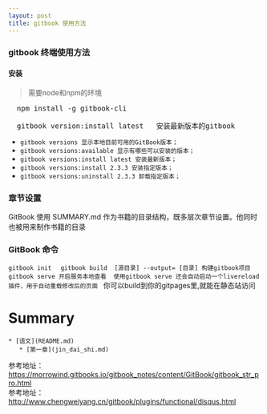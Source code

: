 ```yaml
---
layout: post
title: gitbook 使用方法
---
```


### gitbook 终端使用方法

#### 安装

> 需要node和npm的环境

<pre>
  npm install -g gitbook-cli  <br>
  gitbook version:install latest   安装最新版本的gitbook
</pre>

* `gitbook versions 显示本地目前可用的GitBook版本；` 
* `gitbook versions:available 显示有哪些可以安装的版本；` 
* `gitbook versions:install latest 安装最新版本；` 
* `gitbook versions:install 2.3.3 安装指定版本；` 
* `gitbook versions:uninstall 2.3.3 卸载指定版本；` 


###  章节设置

GitBook 使用 SUMMARY.md 作为书籍的目录结构，既多层次章节设置。他同时也被用来制作书籍的目录


###  GitBook 命令

`gitbook init  `
`gitbook build  [源目录] --output= [目录] 构建gitbook项目  `
`gitbook serve 开启服务本地查看  使用gitbook serve 还会自动启动一个livereload插件，用于自动重载修改后的页面 `
你可以build到你的gitpages里,就能在静态站访问

# Summary
````
* [语文](README.md)
   * [第一章](jin_dai_shi.md)
````


参考地址：<https://morrowind.gitbooks.io/gitbook_notes/content/GitBook/gitbook_str_pro.html> <br>
参考地址：<http://www.chengweiyang.cn/gitbook/plugins/functional/disqus.html>



